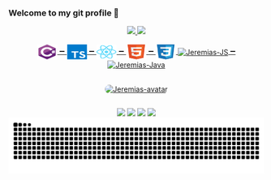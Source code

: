 ### Welcome to my git profile 👋

<div align="center">
  <a href="https://github.com/JeremiasAlgonz">
  <img height="180em" src="https://github-readme-stats.vercel.app/api?username=JeremiasAlgonz&show_icons=true&theme=onedark&include_all_commits=true&count_private=true"/>
  <img height="180em" src="https://github-readme-stats.vercel.app/api/top-langs/?username=JeremiasAlgonz&layout=compact&langs_count=7&theme=dracula"/>
</div>
  
  <div  align="center" style="display: inline_block"><br>
  <img align="center" alt="Jeremias-Csharp" height="30" width="40" src="https://raw.githubusercontent.com/devicons/devicon/master/icons/csharp/csharp-original.svg">
    ➖
  <img align="center" alt="Jeremias-Ts" height="30" width="40" src="https://raw.githubusercontent.com/devicons/devicon/master/icons/typescript/typescript-plain.svg">
    ➖
  <img align="center" alt="Jeremias-React" height="30" width="40" src="https://raw.githubusercontent.com/devicons/devicon/master/icons/react/react-original.svg">
    ➖
  <img align="center" alt="Jeremias-HTML" height="30" width="40" src="https://raw.githubusercontent.com/devicons/devicon/master/icons/html5/html5-original.svg">
    ➖
  <img align="center" alt="Jeremias-CSS" height="30" width="40" src="https://raw.githubusercontent.com/devicons/devicon/master/icons/css3/css3-original.svg">
  
  <img align="center" alt="Jeremias-JS" height="30" width="40" src="https://cdn-icons.flaticon.com/png/512/721/premium/721791.png?token=exp=1656694316~hmac=fd5ade9909141908b2329822ee93d266">
    ➖
  <img align="center" alt="Jeremias-Java" height="30" width="40" src="https://cdn.jsdelivr.net/gh/devicons/devicon/icons/java/java-original.svg" />
  <!--<img align="center" alt="Jeremias-Python" height="30" width="40" src="https://raw.githubusercontent.com/devicons/devicon/master/icons/python/python-original.svg">-->
  
</div>
  
  ##
  
  <div align="center">
    <div>
  <img align="center" alt="Jeremias-avatar" height="150" style="border-radius:50px;"      src="https://media.discordapp.net/attachments/833556923508326420/960003040419647488/xavatar-2.gif">
  </div>
    
  ##
  <a href="https://instagram.com/jeremias0fficial" target="_blank"><img src="https://img.shields.io/badge/Instagram-E4405F?style=for-the-badge&logo=instagram&logoColor=white" target="_blank"></a>
 <a href="https://discord.gg/aNmWTEJegs" target="_blank"><img src="https://img.shields.io/badge/Discord-7289DA?style=for-the-badge&logo=discord&logoColor=white" target="_blank"></a> 
  <a href = "mailto:jeremiasgoncalez@gmail.com"><img src="https://img.shields.io/badge/-Gmail-%23333?style=for-the-badge&logo=gmail&logoColor=white" target="_blank"></a>
  <a href="https://www.linkedin.com/in/jeremias-gonçalez-2aa7a9233" target="_blank"><img src="https://img.shields.io/badge/-LinkedIn-%230077B5?style=for-the-badge&logo=linkedin&logoColor=white" target="_blank"></a> 
    ![snake gif](https://github.com/JeremiasAlgonz/JeremiasAlgonz/blob/output/github-contribution-grid-snake.svg)
  </div>
  
